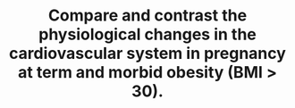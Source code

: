 ---
title: "Compare and contrast the physiological changes in the cardiovascular system in pregnancy at term and morbid obesity (BMI > 30)."
entityType: SAQ
exam: PEX
college: CICM
year: 2015
sitting: B
question: 08
passRate: 2
EC_expectedDomains:
- "The question was very specific for the cardiovascular system and therefore answers that described respiratory changes and airway modulation failed to score marks."
- "This answer leant itself to a tabular format."
- "Candidates are reminded to ensure they document the facts in the correct column i.e. obesity facts in the obesity column."
- "The cardiovascular changes associated with term pregnancy are well described in various texts."
- "Those associated with morbid obesity required some integration from various sources and would include a structured series of comments such as heart rate (unchanged), blood pressure (tendency for hypertension), stoke volume (increased), cardiac output (increased), blood volume (increased – although perhaps decreased on a ml/kg basis), systolic function (preserved or increased), LV wall thickness increased."
EC_extraCredit:
- "better answers identified this."
- "Morbid obesity has a specific definition and stating this aided focus of the answers."
EC_errorsCommon:
- "The pathological changes seen with the diseases associated with obesity are difficult to tease out"
---